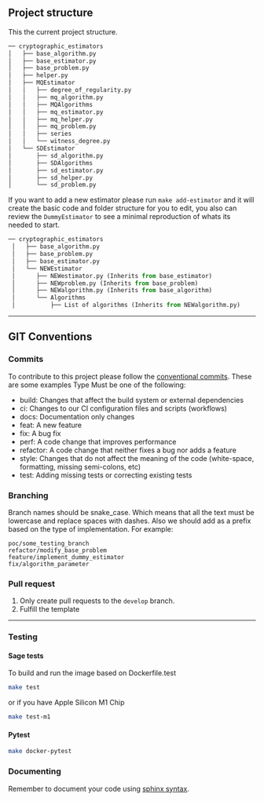 ## Project structure
This the current project structure. 
```sh
── cryptographic_estimators
│   ├── base_algorithm.py
│   ├── base_estimator.py
│   ├── base_problem.py
│   ├── helper.py
│   ├── MQEstimator
│   │   ├── degree_of_regularity.py
│   │   ├── mq_algorithm.py
│   │   ├── MQAlgorithms
│   │   ├── mq_estimator.py
│   │   ├── mq_helper.py
│   │   ├── mq_problem.py
│   │   ├── series
│   │   └── witness_degree.py
│   └── SDEstimator
│       ├── sd_algorithm.py
│       ├── SDAlgorithms
│       ├── sd_estimator.py
│       ├── sd_helper.py
│       └── sd_problem.py
```
If you want to add a new estimator please run `make add-estimator` and it will create the basic code and folder structure for you to edit, you also can review the `DummyEstimator` to see a minimal reproduction of whats its needed to start. 

````python
── cryptographic_estimators
 │   ├── base_algorithm.py
 │   ├── base_problem.py
 │   ├── base_estimator.py
 │   └── NEWEstimator
 │      ├── NEWestimator.py (Inherits from base_estimator)
 │      ├── NEWproblem.py (Inherits from base_problem)
 │      ├── NEWalgorithm.py (Inherits from base_algorithm)
 │      └── Algorithms
 │          ├── List of algorithms (Inherits from NEWalgorithm.py)
````
---
## GIT Conventions
### Commits
To contribute to this project please follow the [conventional commits](https://www.conventionalcommits.org/en/v1.0.0/). These are some examples
Type
Must be one of the following:
 - build: Changes that affect the build system or external dependencies
 - ci: Changes to our CI configuration files and scripts (workflows)
 - docs: Documentation only changes
 - feat: A new feature
 - fix: A bug fix
 - perf: A code change that improves performance
 - refactor: A code change that neither fixes a bug nor adds a feature
 - style: Changes that do not affect the meaning of the code (white-space, formatting, missing semi-colons, etc)
 - test: Adding missing tests or correcting existing tests
 
### Branching
Branch names should be snake_case. Which means that all the text must be lowercase and replace spaces with dashes. Also we should add as a prefix based on the type of implementation. For example:

```
poc/some_testing_branch 
refactor/modify_base_problem
feature/implement_dummy_estimator
fix/algorithm_parameter
```

### Pull request
  1. Only create pull requests to the `develop` branch.
  2. Fulfill the template

---

### Testing
#### Sage tests

To build and run the image based on Dockerfile.test
```sh
make test
```
or if you have Apple Silicon M1 Chip
```sh
make test-m1
```
#### Pytest
```sh
make docker-pytest
```
### Documenting
Remember to document your code using [sphinx syntax](https://www.sphinx-doc.org/en/master/tutorial/automatic-doc-generation.html).


